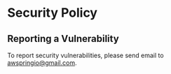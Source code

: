 # Security Policy

## Reporting a Vulnerability

To report security vulnerabilities, please send email to awspringio@gmail.com.
